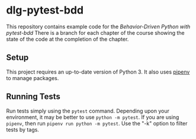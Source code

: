 # dlg-pytest-bdd
This repository contains example code for the
*Behavior-Driven Python with pytest-bdd* 
There is a branch for each chapter of the course showing the state of the code at the completion of the chapter.

## Setup
This project requires an up-to-date version of Python 3.
It also uses [pipenv](https://pipenv.readthedocs.io/) to manage packages.

## Running Tests
Run tests simply using the `pytest` command.
Depending upon your environment, it may be better to use `python -m pytest`.
If you are using `pipenv`, then run `pipenv run python -m pytest`.
Use the "-k" option to filter tests by tags.

